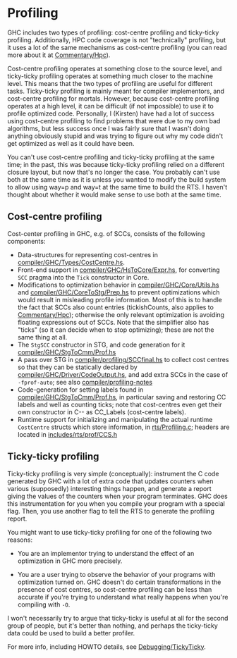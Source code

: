 # Profiling


GHC includes two types of profiling: cost-centre profiling and ticky-ticky profiling. Additionally, HPC code coverage is not "technically" profiling, but it uses a lot of the same mechanisms as cost-centre profiling (you can read more about it at [Commentary/Hpc](commentary/hpc)).


Cost-centre profiling operates at something close to the source level, and ticky-ticky profiling operates at something much closer to the machine level. This means that the two types of profiling are useful for different tasks. Ticky-ticky profiling is mainly meant for compiler implementors, and cost-centre profiling for mortals. However, because cost-centre profiling operates at a high level, it can be difficult (if not impossible) to use it to profile optimized code. Personally, I (Kirsten) have had a lot of success using cost-centre profiling to find problems that were due to my own bad algorithms, but less success once I was fairly sure that I wasn't doing anything obviously stupid and was trying to figure out why my code didn't get optimized as well as it could have been.


You can't use cost-centre profiling and ticky-ticky profiling at the same time; in the past, this was because ticky-ticky profiling relied on a different closure layout, but now that's no longer the case. You probably can't use both at the same time as it is unless you wanted to modify the build system to allow using way=p and way=t at the same time to build the RTS. I haven't thought about whether it would make sense to use both at the same time. 

## Cost-centre profiling


Cost-center profiling in GHC, e.g. of SCCs, consists of the following components:

- Data-structures for representing cost-centres in [compiler/GHC/Types/CostCentre.hs](https://gitlab.haskell.org/ghc/ghc/blob/master/compiler/GHC/Types/CostCentre.hs).
- Front-end support in [compiler/GHC/HsToCore/Expr.hs](https://gitlab.haskell.org/ghc/ghc/blob/master/compiler/GHC/HsToCore/Expr.hs), for converting `SCC` pragma into the `Tick` constructor in Core.
- Modifications to optimization behavior in [compiler/GHC/Core/Utils.hs](https://gitlab.haskell.org/ghc/ghc/blob/master/compiler/GHC/Core/Utils.hs) and [compiler/GHC/CoreToStg/Prep.hs](https://gitlab.haskell.org/ghc/ghc/blob/master/compiler/GHC/CoreToStg/Prep.hs) to prevent optimizations which would result in misleading profile information. Most of this is to handle the fact that SCCs also count entries (tickishCounts, also applies to [Commentary/Hpc](commentary/hpc)); otherwise the only relevant optimization is avoiding floating expressions out of SCCs. Note that the simplifier also has "ticks" (so it can decide when to stop optimizing); these are not the same thing at all.
- The `StgSCC` constructor in STG, and code generation for it [compiler/GHC/StgToCmm/Prof.hs](https://gitlab.haskell.org/ghc/ghc/blob/master/compiler/GHC/StgToCmm/Prof.hs)
- A pass over STG in [compiler/profiling/SCCfinal.hs](https://gitlab.haskell.org/ghc/ghc/blob/master/compiler/profiling/SCCfinal.hs) to collect cost centres so that they can be statically declared by [compiler/GHC/Driver/CodeOutput.hs](https://gitlab.haskell.org/ghc/ghc/blob/master/compiler/GHC/Driver/CodeOutput.hs), and add extra SCCs in the case of `-fprof-auto`; see also [compiler/profiling-notes](https://gitlab.haskell.org/ghc/ghc/blob/master/compiler/profiling-notes)
- Code-generation for setting labels found in [compiler/GHC/StgToCmm/Prof.hs](https://gitlab.haskell.org/ghc/ghc/blob/master/compiler/GHC/StgToCmm/Prof.hs), in particular saving and restoring CC labels and well as counting ticks; note that cost-centres even get their own constructor in C-- as CC_Labels (cost-centre labels).
- Runtime support for initializing and manipulating the actual runtime `CostCentre` structs which store information, in [rts/Profiling.c](https://gitlab.haskell.org/ghc/ghc/blob/master/rts/Profiling.c); headers are located in [includes/rts/prof/CCS.h](https://gitlab.haskell.org/ghc/ghc/blob/master/includes/rts/prof/CCS.h)

## Ticky-ticky profiling


Ticky-ticky profiling is very simple (conceptually): instrument the C code generated by GHC with a lot of extra code that updates counters when various (supposedly) interesting things happen, and generate a report giving the values of the counters when your program terminates. GHC does this instrumentation for you when you compile your program with a special flag. Then, you use another flag to tell the RTS to generate the profiling report. 


You might want to use ticky-ticky profiling for one of the following two reasons: 

- You are an implementor trying to understand the effect of an optimization in GHC more precisely.

- You are a user trying to observe the behavior of your programs with optimization turned on. GHC doesn't do certain transformations in the presence of cost centres, so cost-centre profiling can be less than accurate if you're trying to understand what really happens when you're compiling with `-O`.


I won't necessarily try to argue that ticky-ticky is useful at all for the second group of people, but it's better than nothing, and perhaps the ticky-ticky data could be used to build a better profiler. 


For more info, including HOWTO details, see [Debugging/TickyTicky](debugging/ticky-ticky).
